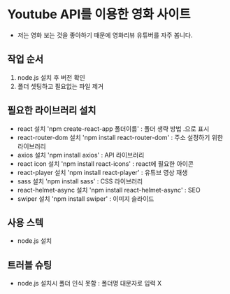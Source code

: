 # Youtube API를 이용한 영화 사이트
- 저는 영화 보는 것을 좋아하기 때문에 영화리뷰 유튜버를 자주 봅니다.

## 작업 순서
1. node.js 설치 후 버전 확인
2. 폴더 셋팅하고 필요없는 파일 제거


## 필요한 라이브러리 설치
- react 설치 'npm create-react-app 폴더이름' : 폴더 생략 방법 .으로 표시
- react-router-dom 설치 'npm install react-router-dom' : 주소 설정하기 위한 라이브러리
- axios 설치 'npm install axios' : API 라이브러리
- react icon 설치 'npm install react-icons' : react에 필요한 아이콘
- react-player 설치 'npm install react-player' : 유튜브 영상 재생
- sass 설치 'npm install sass' : CSS 라이브러리
- react-helmet-async 설치 'npm install react-helmet-async' : SEO
- swiper 설치 'npm install swiper' : 이미지 슬라이드

## 사용 스텍
- node.js 설치

## 트러블 슈팅
- node.js 설치시 폴더 인식 못함 :
폴더명 대문자로 입력 X